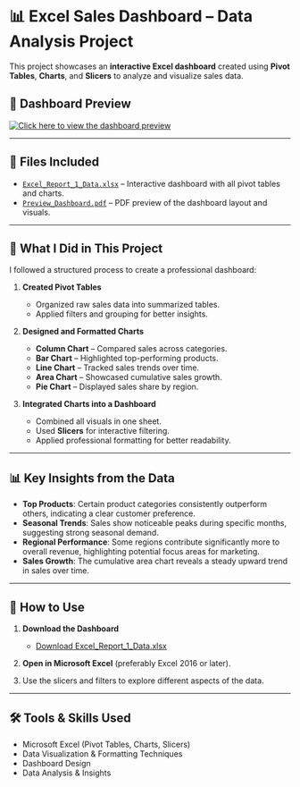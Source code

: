 

# 📊 Excel Sales Dashboard – Data Analysis Project

This project showcases an **interactive Excel dashboard** created using **Pivot Tables**, **Charts**, and **Slicers** to analyze and visualize sales data.

## 🔹 Dashboard Preview

[![Click here to view the dashboard preview](dashboard_preview.png)](Preview_Dashboard.pdf)

---

## 📂 Files Included

* [`Excel_Report_1_Data.xlsx`](Excel%2BReport%2B1%2BData%20%281%29.xlsx) – Interactive dashboard with all pivot tables and charts.
* [`Preview_Dashboard.pdf`](Preview_Dashboard.pdf) – PDF preview of the dashboard layout and visuals.

---

## 📌 What I Did in This Project

I followed a structured process to create a professional dashboard:

1. **Created Pivot Tables**

   * Organized raw sales data into summarized tables.
   * Applied filters and grouping for better insights.

2. **Designed and Formatted Charts**

   * **Column Chart** – Compared sales across categories.
   * **Bar Chart** – Highlighted top-performing products.
   * **Line Chart** – Tracked sales trends over time.
   * **Area Chart** – Showcased cumulative sales growth.
   * **Pie Chart** – Displayed sales share by region.

3. **Integrated Charts into a Dashboard**

   * Combined all visuals in one sheet.
   * Used **Slicers** for interactive filtering.
   * Applied professional formatting for better readability.

---

## 📊 Key Insights from the Data

* **Top Products**: Certain product categories consistently outperform others, indicating a clear customer preference.
* **Seasonal Trends**: Sales show noticeable peaks during specific months, suggesting strong seasonal demand.
* **Regional Performance**: Some regions contribute significantly more to overall revenue, highlighting potential focus areas for marketing.
* **Sales Growth**: The cumulative area chart reveals a steady upward trend in sales over time.

---

## 🚀 How to Use

1. **Download the Dashboard**

   * [Download Excel\_Report\_1\_Data.xlsx](Excel%2BReport%2B1%2BData%20%281%29.xlsx)
2. **Open in Microsoft Excel** (preferably Excel 2016 or later).
3. Use the slicers and filters to explore different aspects of the data.

---

## 🛠 Tools & Skills Used

* Microsoft Excel (Pivot Tables, Charts, Slicers)
* Data Visualization & Formatting Techniques
* Dashboard Design
* Data Analysis & Insights


